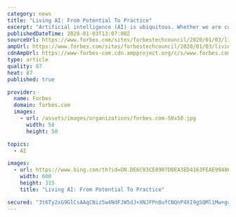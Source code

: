 ```yaml
---
category: news
title: "Living AI: From Potential To Practice"
excerpt: "Artificial intelligence (AI) is ubiquitous. Whether we are consciously aware of it or unknowingly using it, AI is present at work, at home and in our everyday transactions. From our productivity in the office to the route we take home to the products we purchase and even the music we listen to, AI is influencing many of our decisions."
publishedDateTime: 2020-01-03T13:07:00Z
sourceUrl: https://www.forbes.com/sites/forbestechcouncil/2020/01/03/living-ai-from-potential-to-practice/
ampUrl: https://www.forbes.com/sites/forbestechcouncil/2020/01/03/living-ai-from-potential-to-practice/amp/
cdnAmpUrl: https://www-forbes-com.cdn.ampproject.org/c/s/www.forbes.com/sites/forbestechcouncil/2020/01/03/living-ai-from-potential-to-practice/amp/
type: article
quality: 87
heat: 87
published: true

provider:
  name: Forbes
  domain: forbes.com
  images:
    - url: /assets/images/organizations/forbes.com-50x50.jpg
      width: 50
      height: 50

topics:
  - AI

images:
  - url: https://www.bing.com/th?id=ON.DE6C03CE8907D0EA3ED4163FEAE99486
    width: 600
    height: 315
    title: "Living AI: From Potential To Practice"

secured: "3t6Ty2xG9GlCsAAqCNiz5w4NdFJW5dJ+XNJFPn0ufCNQnP4XI9gSQMl1Mw+gchxUz7PTHVnwsMBvHAHFcVLwjznpsxPtJsXvbtecOqSeCNhWSdV7b2gSrQRw6eR0y1XsNtxwlD3ihHXGMYY8jJfAAt4mNXKBen4kMjQLZCZKLRnQ+/iX/B1Ag8xyHe636HbSJd7RzwApsGPUwqKIK+uWHZ8wdVrkKzT8fGY4YFrsDL9BwmdDCpM3yujqaObgNk35MDosdlD8xj23Jq0meTQKZw==;yiNe65N2RASrV/9XO7DLnA=="
---
```


